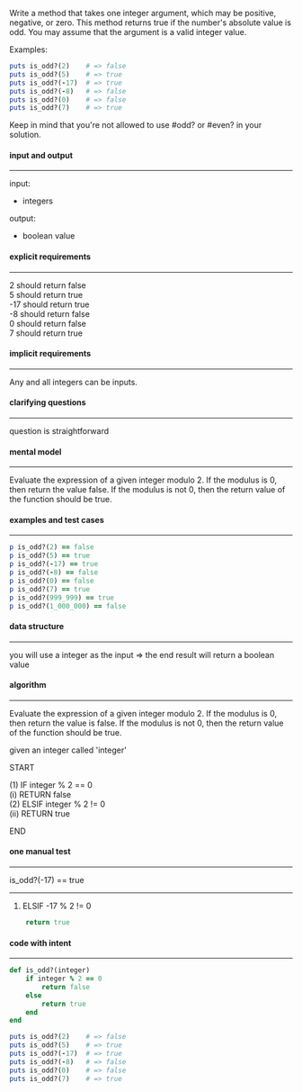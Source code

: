 Write a method that takes one integer argument, which may be positive, negative, or zero. This method returns true if the number's absolute value is odd. You may assume that the argument is a valid integer value.

Examples:
``` ruby
puts is_odd?(2)    # => false
puts is_odd?(5)    # => true
puts is_odd?(-17)  # => true
puts is_odd?(-8)   # => false
puts is_odd?(0)    # => false
puts is_odd?(7)    # => true
```

Keep in mind that you're not allowed to use #odd? or #even? in your solution.

#### input and output
---

input:
* integers

output:
* boolean value

#### explicit requirements
---

2 should return false\
5 should return true\
-17 should return true\
-8 should return false\
0 should return false\
7 should return true

#### implicit requirements
---

Any and all integers can be inputs.

#### clarifying questions
---

question is straightforward

#### mental model
---

Evaluate the expression of a given integer modulo 2. If the modulus is 0, then return the value false. If the modulus is not 0, then the return value of the function should be true.

#### examples and test cases
---

``` ruby
p is_odd?(2) == false
p is_odd?(5) == true
p is_odd?(-17) == true
p is_odd?(-8) == false
p is_odd?(0) == false
p is_odd?(7) == true
p is_odd?(999_999) == true
p is_odd?(1_000_000) == false
```

#### data structure
---

you will use a integer as the input => the end result will return a boolean value

#### algorithm
---

Evaluate the expression of a given integer modulo 2. If the modulus is 0, then return the value is false. If the modulus is not 0, then the return value of the function should be true.

given an integer called 'integer'

START

(1) IF integer % 2 == 0\
  (i) RETURN false\
(2) ELSIF integer % 2 != 0\
  (ii) RETURN true

END

#### one manual test
---
is_odd?(-17) == true

---

1. ELSIF -17 % 2 != 0


``` ruby
	return true
```

#### code with intent
---

``` ruby
def is_odd?(integer)
	if integer % 2 == 0
    	return false
    else
    	return true
    end
end

puts is_odd?(2)    # => false
puts is_odd?(5)    # => true
puts is_odd?(-17)  # => true
puts is_odd?(-8)   # => false
puts is_odd?(0)    # => false
puts is_odd?(7)    # => true


```